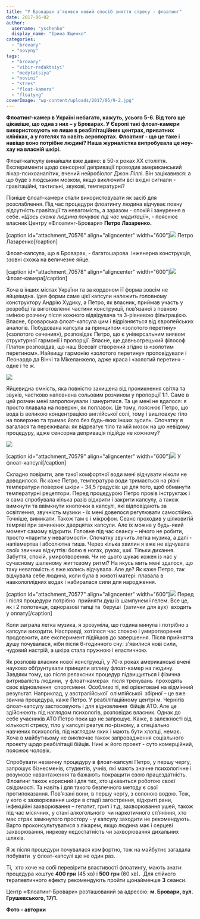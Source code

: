 ```yaml
---
title: "У Броварах з’явився новий спосіб зняття стресу - флоатинг"
date: 2017-06-02
author: 
  username: "yschenko"
  display_name: "Ірина Ющенко"
categories: 
  - "brovary"
  - "novyny"
tags: 
  - "brovary"
  - "vibir-redaktsiyi"
  - "medytatsiya"
  - "novini"
  - "stres"
  - "float-kamera"
  - "floatyng"
coverImage: "wp-content/uploads/2017/05/9-2.jpg"
---
```


**Флоатинг-камер в Україні небагато, кажуть, усього 5-6. Від того ще цікавіше, що одна з них – у Броварах. У Європі такі флоат-камери використовують не лише в реабілітаційних центрах, приватних клініках, а у готелях та навіть аеропортах. Флоатинг - що це таке і навіщо воно потрібне людині? Наша журналістка випробувала це ноу-хау на власній шкірі.**

Флоат-капсулу винайшли вже давно: в 50-х роках ХХ століття. Експерименти щодо сенсорної депривації проводив американський лікар-психоаналітик, вчений нейробіолог Джон Ліллі. Він зацікавився: а що буде з людським мозком, якщо виключити всі вхiднi сигнали - гравітаційні, тактильні, звукові, температурні?

Пізніше флоат-камери стали використовувати як засіб для розслаблення. Під час процедури флоатингу людина відчуває повну відсутність гравітації та невагомість, а заразом - спокій і занурення в себе. _«Щось схоже людина почуває під час медитації»_, - пояснює власник Центру «Флоатинг-Бровари» **Петро Лазаренко.**

\[caption id="attachment\_70576" align="aligncenter" width="600"\][![](https://mpz.brovary.org/wp-content/uploads/2017/05/2-2.jpg)](https://mpz.brovary.org/wp-content/uploads/2017/05/2-2.jpg) Петро Лазаренко\[/caption\]

Флоат-капсула, що в Броварах, - багатошарова  інженерна конструкція, ззовні схожа на величезне яйце.

\[caption id="attachment\_70578" align="aligncenter" width="600"\][![](https://mpz.brovary.org/wp-content/uploads/2017/05/5-2.jpg)](https://mpz.brovary.org/wp-content/uploads/2017/05/5-2.jpg) Флоат-камера\[/caption\]

Хоча в інших містах України та за кордоном її форма зовсім не яйцевидна. Ідея форми саме цієї капсули належить головному конструктору Андрію Худику, а Петро, як власник, приймав участь у розробцi та виготовленнi частини конструкцiї, пов’язаної з повною змiною розчину пiсля кожного відвідувача та 3-рівневою фільтрацією. Власне, броварська флоат-капсула цим і відрізняється від європейських аналогів. Побудована капсула за принципом «золотого перетину» («золотого сечения»), розповідає Петро, що є універсальним виявом структурної гармонії і пропорції. Власне, ще давньогрецький філософ Платон розповідав, що наш Всесвіт створений згідно із «золотим перетином». Найвищу гармонію «золотого перетину» проповідували і Леонардо да Вінчі та Мікеланжело, адже краса і «золотий перетин» - одне і те ж.

[![](https://mpz.brovary.org/wp-content/uploads/2017/05/7-2.jpg)](https://mpz.brovary.org/wp-content/uploads/2017/05/7-2.jpg)

Яйцевидна ємність, яка повністю захищена від проникнення світла та звуків, частково наповнена сольовим розчином у пропорції 1:1. Саме в цей розчин мені запропонували і зануритися. Та це мені не вдалося: я просто плавала на поверхні, як поплавок. Це тому, пояснює Петро, що вода із великою концентрацією англійської солі, тому і виштовхує тіло на поверхню та тримає його без будь-яких інших зусиль. Спочатку я вагалася та переживала: як відреагує тіло та мій мозок на цю невідому процедуру, адже сенсорна депривація підійде не кожному?

[![](https://mpz.brovary.org/wp-content/uploads/2017/05/13-3.jpg)](https://mpz.brovary.org/wp-content/uploads/2017/05/13-3.jpg)

\[caption id="attachment\_70579" align="aligncenter" width="600"\][![](https://mpz.brovary.org/wp-content/uploads/2017/05/6-2.jpg)](https://mpz.brovary.org/wp-content/uploads/2017/05/6-2.jpg) У флоат-капсулі\[/caption\]

Складно повірити, але такої комфортної води мені відчувати ніколи не доводилося. Як каже Петро, температура води тримається на рівні температури поверхні шкіри - 34,5 градусів: це для того, щоб обманути температурні рецептори. Перед процедурою Петро провів інструктаж і я сама спробувала кілька разів відкрити і закрити капсулу, а також вимкнути та ввімкнути кнопочки в капсулі, які відповідають за освітлення, звучність музики - їх мені довелося регулювати самостійно. Точніше, вимикати. Також там є і мікрофон. Сеанс проходив у цілковитій темряві при зачинених дверцятах капсули. Але їх можна у будь-який момент самому відкрити. Головне під час сеансу – нічого не робити, просто «парити у невагомості». Спочатку звучить легка музика, а далі - напівмертва і абсолютна тиша. Через кілька хвилин я вже не відчувала своїх звичних відчуттів: болю в ногах, руках, шиї. Тільки дихання. Забуття, спокій, умиротворення. Чи не цього шукає кожен із нас у сучасному шаленому життєвому ритмі? На якусь мить мені здалося, що таку невагомість є вже колись відчувала. Але де? Як каже Петро, так відчувала себе людина, коли була в животі матері: плавала в навколоплідних водах і набиралася сили для народження.

\[caption id="attachment\_70577" align="aligncenter" width="600"\][![](https://mpz.brovary.org/wp-content/uploads/2017/05/4-2.jpg)](https://mpz.brovary.org/wp-content/uploads/2017/05/4-2.jpg) Перед і після процедури потрібно  прийняти душ із шампунем і гелем. Все це, як і 2 полотенця, одноразові тапці та  беруші  (затички для вух)  входить у оплату\[/caption\]

Коли заграла легка музика, я зрозуміла, що година минула і потрібно з капсули виходити. Насправді, хотілося час спокою і умиротворення продовжити, але експеримент підійшов до завершення. Після прийняття душу почувалася, ніби після 6-годинного сну: з'явилися нові сили, чудовий настрій, а шкіра стала пружною і еластичною.

Як розповів власник нової конструкції, у 70-х роках американські вчені науково обґрунтували принципи впливу флоат-камер на людину. Завдяки тому, що після релаксних процедур підвищується і фізична витривалість людини,  у флоат-камерах  після тренувань  проходять своє відновлення  спортсмени. Особливо ті, які орієнтовані на відмінний результат. Наприклад, у австралійської  олімпійської  збірної – це вже звична процедура, каже Петро. У реабілітаційному центрі м. Чернігів флоат-капсулу застосовують і для відновлення  бійців АТО. Але це здійснюють під наглядом психологів, розповідає власник. Однак до себе учасників АТО Петро поки що не запрошує. Каже, в залежності від кількості стресу, тіло у капсулі реагує по-різному, а спеціально навчених психологів, під наглядом яких і мають бути хлопці, немає. Хоча в майбутньому не виключає також запровадження соціального проекту щодо реабілітації бійців. Нині ж його проект - суто комерційний, пояснює чоловік.

Спробувати незвичну процедуру в флоат-капсулі Петро, у першу чергу, запрошує бізнесменів, студентів, учнів, які мають значне психологічне і розумове навантаження та бажають покращити свою працездатність. Флоатинг також корисний і для тих, хто цікавиться роботою своєї свідомості. Та навіть і для такого безпечного методу є свої протипоказання. Пов’язані вони, в першу чергу, з солоною водою. Тож, у кого є захворювання шкіри в стадії загострення, відкриті рани, інфекційні захворювання – гепатит, грип і т.д, захворювання ушей, також під час місячних, у стані алкогольного  чи наркотичного сп’яніння, хто має страх замкнутого простору - у капсулу заходити не рекомендують. Варто проконсультуватися з лікарем, якщо людина має і серцеві захворювання, ниркову недостатність чи захворювання дихальних шляхів.

Я ж після процедури почувалася комфортно, тож на майбутнє загадала побувати  у флоат-капсулі ще не один раз.

Ті,  хто хоче на собі перевірити властивості флоатингу, мають знати: процедура коштує **400 грн** (45 хв) і **500 грн** (60 хв)**.**  Для стійкого терапевтичного ефекту рекомендують пройти щонайменше **3** сеанси.

Центр «Флоатинг-Бровари» розташований за адресою: **м. Бровари, вул. Грушевського, 17/1.**

**Фото - авторки**
